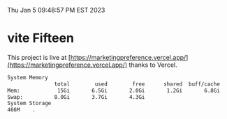 Thu Jan  5 09:48:57 PM EST 2023

# vite Fifteen


This project is live at [https://marketingpreference.vercel.app/](https://marketingpreference.vercel.app/) thanks to Vercel.

```bash
System Memory
               total        used        free      shared  buff/cache   available
Mem:            15Gi       6.5Gi       2.0Gi       1.2Gi       6.8Gi       7.2Gi
Swap:          8.0Gi       3.7Gi       4.3Gi
System Storage
466M	.
```
```bash
